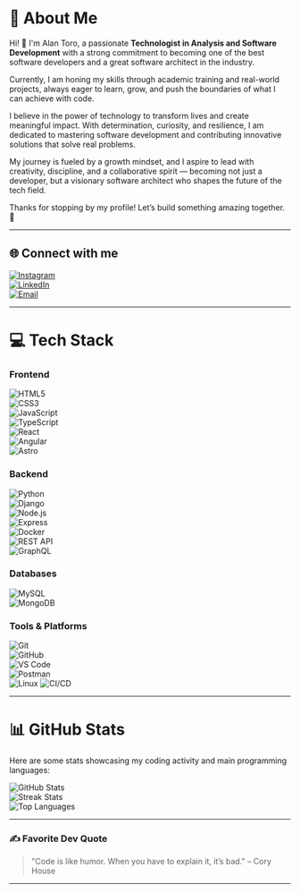 # 💫 About Me

Hi! 👋 I'm Alan Toro, a passionate **Technologist in Analysis and Software Development** with a strong commitment to becoming one of the best software developers and a great software architect in the industry.

Currently, I am honing my skills through academic training and real-world projects, always eager to learn, grow, and push the boundaries of what I can achieve with code.

I believe in the power of technology to transform lives and create meaningful impact. With determination, curiosity, and resilience, I am dedicated to mastering software development and contributing innovative solutions that solve real problems.

My journey is fueled by a growth mindset, and I aspire to lead with creativity, discipline, and a collaborative spirit — becoming not just a developer, but a visionary  software architect who shapes the future of the tech field.

Thanks for stopping by my profile! Let’s build something amazing together. 🚀

---

## 🌐 Connect with me

[![Instagram](https://img.shields.io/badge/Instagram-%23E4405F.svg?logo=Instagram&logoColor=white)](https://instagram.com/alankhozryn)  
[![LinkedIn](https://img.shields.io/badge/LinkedIn-%230077B5.svg?logo=linkedin&logoColor=white)](https://www.linkedin.com/in/alan-software-arch/)  
[![Email](https://img.shields.io/badge/Email-D14836?logo=gmail&logoColor=white)](mailto:alan.software.arch@gmail.com)  

---

# 💻 Tech Stack

### Frontend  
![HTML5](https://img.shields.io/badge/html5-%23E34F26.svg?style=flat&logo=html5&logoColor=white)  
![CSS3](https://img.shields.io/badge/css3-%231572B6.svg?style=flat&logo=css3&logoColor=white)  
![JavaScript](https://img.shields.io/badge/javascript-%23323330.svg?style=flat&logo=javascript&logoColor=%23F7DF1E)  
![TypeScript](https://img.shields.io/badge/typescript-%23007ACC.svg?style=flat&logo=typescript&logoColor=white)  
![React](https://img.shields.io/badge/react-%2320232a.svg?style=flat&logo=react&logoColor=%2361DAFB)  
![Angular](https://img.shields.io/badge/angular-%23DD0031.svg?style=flat&logo=angular&logoColor=white)  
![Astro](https://img.shields.io/badge/astro-%232C2052.svg?style=flat&logo=astro&logoColor=white)  

### Backend  
![Python](https://img.shields.io/badge/python-3670A0?style=flat&logo=python&logoColor=ffdd54)  
![Django](https://img.shields.io/badge/django-%23092E20.svg?style=flat&logo=django&logoColor=white)  
![Node.js](https://img.shields.io/badge/node.js-%23339933.svg?style=flat&logo=node.js&logoColor=white)  
![Express](https://img.shields.io/badge/express.js-%23404d59.svg?style=flat&logo=express&logoColor=%2361DAFB)  
![Docker](https://img.shields.io/badge/docker-%230db7ed.svg?style=flat&logo=docker&logoColor=white)  
![REST API](https://img.shields.io/badge/API-REST-green)  
![GraphQL](https://img.shields.io/badge/graphql-%23E10098.svg?style=flat&logo=graphql&logoColor=white)  

### Databases  
![MySQL](https://img.shields.io/badge/mysql-4479A1.svg?style=flat&logo=mysql&logoColor=white)  
![MongoDB](https://img.shields.io/badge/MongoDB-%234ea94b.svg?style=flat&logo=mongodb&logoColor=white)  

### Tools & Platforms  
![Git](https://img.shields.io/badge/git-%23F05033.svg?style=flat&logo=git&logoColor=white)  
![GitHub](https://img.shields.io/badge/github-%23121011.svg?style=flat&logo=github&logoColor=white)  
![VS Code](https://img.shields.io/badge/VS%20Code-%23007ACC.svg?style=flat&logo=visual-studio-code&logoColor=white)  
![Postman](https://img.shields.io/badge/postman-%23FF6C37.svg?style=flat&logo=postman&logoColor=white)  
![Linux](https://img.shields.io/badge/linux-%23000000.svg?style=flat&logo=linux&logoColor=white) 
![CI/CD](https://img.shields.io/badge/CI/CD-%2300C853.svg)  


---

# 📊 GitHub Stats

Here are some stats showcasing my coding activity and main programming languages:

![GitHub Stats](https://github-readme-stats.vercel.app/api?username=AlanIsaacToroHolguin&theme=gotham&show_icons=true)  
![Streak Stats](https://nirzak-streak-stats.vercel.app/?user=AlanIsaacToroHolguin&theme=gotham)  
![Top Languages](https://github-readme-stats.vercel.app/api/top-langs/?username=AlanIsaacToroHolguin&theme=gotham&layout=compact)  

---

### ✍️ Favorite Dev Quote

> "Code is like humor. When you have to explain it, it’s bad." – Cory House

---

